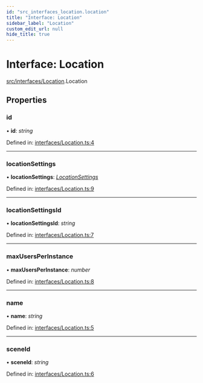 ```yaml
---
id: "src_interfaces_location.location"
title: "Interface: Location"
sidebar_label: "Location"
custom_edit_url: null
hide_title: true
---
```


# Interface: Location

[src/interfaces/Location](../modules/src_interfaces_location.md).Location

## Properties

### id

• **id**: *string*

Defined in: [interfaces/Location.ts:4](https://github.com/xr3ngine/xr3ngine/blob/673ad6a5f/packages/common/src/interfaces/Location.ts#L4)

___

### locationSettings

• **locationSettings**: [*LocationSettings*](src_interfaces_locationsettings.locationsettings.md)

Defined in: [interfaces/Location.ts:9](https://github.com/xr3ngine/xr3ngine/blob/673ad6a5f/packages/common/src/interfaces/Location.ts#L9)

___

### locationSettingsId

• **locationSettingsId**: *string*

Defined in: [interfaces/Location.ts:7](https://github.com/xr3ngine/xr3ngine/blob/673ad6a5f/packages/common/src/interfaces/Location.ts#L7)

___

### maxUsersPerInstance

• **maxUsersPerInstance**: *number*

Defined in: [interfaces/Location.ts:8](https://github.com/xr3ngine/xr3ngine/blob/673ad6a5f/packages/common/src/interfaces/Location.ts#L8)

___

### name

• **name**: *string*

Defined in: [interfaces/Location.ts:5](https://github.com/xr3ngine/xr3ngine/blob/673ad6a5f/packages/common/src/interfaces/Location.ts#L5)

___

### sceneId

• **sceneId**: *string*

Defined in: [interfaces/Location.ts:6](https://github.com/xr3ngine/xr3ngine/blob/673ad6a5f/packages/common/src/interfaces/Location.ts#L6)
